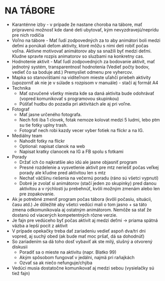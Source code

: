 
# NA TÁBORE

- Karanténne izby - v prípade že nastane choroba na tábore, mať pripravenú možnosť kde dané deti ubytovať, kým nevyzdravejú/neprídu pre nich rodičia
- Voľno na tábore - Mať ľudí zodpovedných za to aby animátori boli medzi deťmi a ponúkali deťom aktivity, ktoré môžu s nimi deti robiť počas voľna. Aktívne motivovať animátorov aby sa snažili byť medzi deťmi. Kludne spravte rozpis animatorov so sluzbami na konkretny cas.
- Hodnotenie aktivít - Mať ľudí zodpovedných za bodovanie aktivít, mať jednotný systém, transparentnosť hodnotenia (Vedieť počty bodov, vedieť čo sa boduje atd.) Premysliet odmenu pre vyhercov.
- Mapka so stanovištiami na viditeľnom mieste uľahčí priebeh aktivity  (upozorniť ak nie je v súlade s rozpisom v manuále) - stačí aj formát A4
- Technika
  - Mať ozvučené všetky miesta kde sa daná aktivita bude odohrávať (vopred komunikovať s programovou skupinkou)
  - Púšťať hudbu do pozadia pri aktivitách ale aj pri voľne.
- Fotograf
  - Mať jasne určeného fotografa.
  - Nech foti iba 1 clovek, fotak nemoze kolovat medzi 5 ludmi, lebo ptm su tie fotky uplny trash.
  - Fotograf nech robi kazdy vecer vyber fotiek na flickr a na IG.
- Mediálny team
  - Nahodit fotky na flickr
  - Optional: napisat clanok na web
  - Napisat kratky clanocek na IG a FB spolu s fotkami
- Porady
  - Držať ich čo najkratšie ako idú ale jasne objasniť program
  - Presné rozdelenie a vysvetlenie aktivít pre mtz neriešiť počas veľkej porady ale kľudne pred aktivitou len s mtz
  - Nechať väčšinu riešenia na večernú poradu (ráno sú všetci vypnutí)
  - Dobré je zvolať si animátorov (stačí jeden zo skupinky) pred danou aktivitou a v rýchlosti ju prebehnúť, kvôli možným zmenám alebo len pre zopakovanie.
- Ak je potrebné zmeniť program počas tábora (kvôli počasiu, situácii, času atd.) Je dôležité aby všetci vedúci mali o tom jasno + sa táto zmena odkomunikovala aj ostatným animátorom. Nemôže sa stať že dostanú od viacerých kompetentných rôzne verzie.
- Je fajn pre vedúceho byť počas aktivít aj medzi deťmi -> priama spätná väzba a lepší pocit z aktivít
- V prípade opekačky treba dať zariadeniu vedieť aspoň dva/tri dni vopred, aj suchý obed (ak bude mať moc pršať, dá sa dohodnúť)
- So zariadením sa dá toho dosť vybaviť ak ste milý, slušný a otvorený diskusii
  - Poradiť sa o mieste na aktivitu (napr. Blatko 99)
  - Akým spôsobom fungovať v jedálni, najmä pri raňajkách
  - Ozvať sa ak niečo nefunguje/chýba
- Vedúci musia dostatočne komunikovať aj medzi sebou (vysielačky sú tiež fajn)
